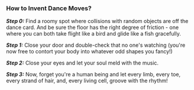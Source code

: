 ### How to Invent Dance Moves?

_**Step 0:**_ Find a roomy spot where collisions with random objects are off the dance card. And be sure the floor has the right degree of friction - one where you can both take flight like a bird and glide like a fish gracefully.

_**Step 1:**_ Close your door and double-check that no one's watching (you're now free to contort your body into whatever odd shapes you fancy!)

_**Step 2:**_ Close your eyes and let your soul meld with the music.

_**Step 3:**_ Now, forget you're a human being and let every limb, every toe, every strand of hair, and, every living cell, groove with the rhythm!
